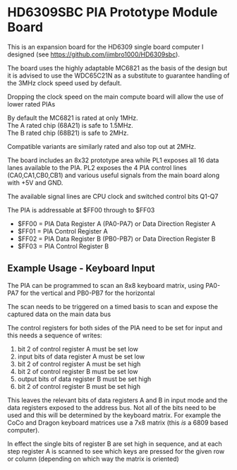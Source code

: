 # HD6309SBC PIA Prototype Module Board

This is an expansion board for the HD6309 
single board computer I designed (see 
https://github.com/jimbro1000/HD6309sbc).

The board uses the highly adaptable
MC6821 as the basis of the design but it
is advised to use the WDC65C21N as a 
substitute to guarantee handling of the
3MHz clock speed used by default.

Dropping the clock speed on the main
compute board will allow the use of
lower rated PIAs

By default the MC6821 is rated at only
1MHz.  
The A rated chip (68A21) is safe to 1.5MHz.  
The B rated chip (68B21) is safe to 2MHz.

Compatible variants are similarly rated
and also top out at 2MHz.

The board includes an 8x32 prototype area
while PL1 exposes all 16 data lanes
available to the PIA. PL2 exposes the
4 PIA control lines (CA0,CA1,CB0,CB1) and
various useful signals from the main
board along with +5V and GND.

The available signal lines are CPU clock
and switched control bits Q1-Q7

The PIA is addressable at $FF00 through to
$FF03

* $FF00 = PIA Data Register A (PA0-PA7) or
Data Direction Register A
* $FF01 = PIA Control Register A
* $FF02 = PIA Data Register B (PB0-PB7) or
Data Direction Register B
* $FF03 = PIA Control Register B

## Example Usage - Keyboard Input

The PIA can be programmed to scan an 8x8
keyboard matrix, using PA0-PA7 for the
vertical and PB0-PB7 for the horizontal

The scan needs to be triggered on a timed
basis to scan and expose the captured data
on the main data bus

The control registers for both sides of
the PIA need to be set for input and this
needs a sequence of writes:

1. bit 2 of control register A must be
set low
2. input bits of data register A must
be set low
3. bit 2 of control register A must be
set high
4. bit 2 of control register B must be
set low
5. output bits of data register B must
be set high
6. bit 2 of control register B must be
set high

This leaves the relevant bits of data
registers A and B in input mode and 
the data registers exposed to the
address bus. Not all of the bits need
to be used and this will be determined
by the keyboard matrix. For example
the CoCo and Dragon keyboard matrices
use a 7x8 matrix (this *is* a 6809 based
computer).

In effect the single bits of register B
are set high in sequence, and at each
step register A is scanned to see which
keys are pressed for the given row or
column (depending on which way the 
matrix is oriented)